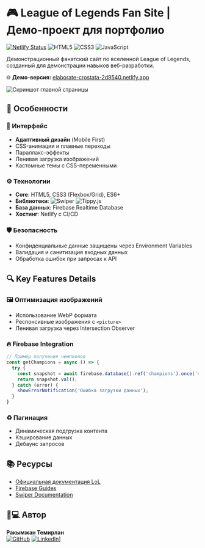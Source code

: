 # 🎮 League of Legends Fan Site | Демо-проект для портфолио

[![Netlify Status](https://api.netlify.com/api/v1/badges/.../deploy-status)](https://app.netlify.com/sites/.../deploys)
![HTML5](https://img.shields.io/badge/HTML5-E34F26?style=flat&logo=html5&logoColor=white)
![CSS3](https://img.shields.io/badge/CSS3-1572B6?style=flat&logo=css3&logoColor=white)
![JavaScript](https://img.shields.io/badge/JavaScript-F7DF1E?style=flat&logo=javascript&logoColor=black)

Демонстрационный фанатский сайт по вселенной League of Legends, созданный для демонстрации навыков веб-разработки. 

🌐 **Демо-версия:** [elaborate-crostata-2d9540.netlify.app](https://elaborate-crostata-2d9540.netlify.app/)

![Скриншот главной страницы](https://via.placeholder.com/800x400?text=Main+Page+Screenshot)

## 🚀 Особенности

### 🌈 Интерфейс
- **Адаптивный дизайн** (Mobile First)
- CSS-анимации и плавные переходы
- Параллакс-эффекты
- Ленивая загрузка изображений
- Кастомные темы с CSS-переменными

### ⚙️ Технологии
- **Core**: HTML5, CSS3 (Flexbox/Grid), ES6+
- **Библиотеки**: 
  ![Swiper](https://img.shields.io/badge/Swiper-6332F6?style=flat&logo=swiper&logoColor=white)
  ![Tippy.js](https://img.shields.io/badge/Tippy.js-333?style=flat)
- **База данных**: Firebase Realtime Database
- **Хостинг**: Netlify с CI/CD

### 🛡️ Безопасность
- Конфиденциальные данные защищены через Environment Variables
- Валидация и санитизация входных данных
- Обработка ошибок при запросах к API

## 🔍 Key Features Details

### 🖼️ Оптимизация изображений
- Использование WebP формата
- Респонсивные изображения с `<picture>`
- Ленивая загрузка через Intersection Observer

### 🔥 Firebase Integration
```javascript
// Пример получения чемпионов
const getChampions = async () => {
  try {
    const snapshot = await firebase.database().ref('champions').once('value');
    return snapshot.val();
  } catch (error) {
    showErrorNotification('Ошибка загрузки данных');
  }
}
```

### ♻️ Пагинация
- Динамическая подгрузка контента
- Кэширование данных
- Дебаунс запросов

## 📚 Ресурсы
- [Официальная документация LoL](https://developer.riotgames.com)
- [Firebase Guides](https://firebase.google.com/docs)
- [Swiper Documentation](https://swiperjs.com/swiper-api)

## 👨💻 Автор
**Ракымжан Темирлан**  
[![GitHub](https://img.shields.io/badge/GitHub-181717?style=flat&logo=github)](https://github.com/Temirlan200270)
[![LinkedIn]([https://img.shields.io/badge/LinkedIn-0A66C2?style=flat&logo=linkedin)](https://www.linkedin.com/in/темирлан-рахимжанов-9931a8264/)]

